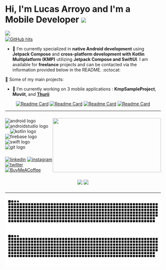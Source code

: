 <h1 align="left">Hi, I'm Lucas Arroyo and I'm a Mobile Developer <img src="https://github.com/TheDudeThatCode/TheDudeThatCode/blob/master/Assets/Hi.gif" width="29px"> </h1>

[![](https://visitcount.itsvg.in/api?id=larroyo3&icon=0&color=0)](https://visitcount.itsvg.in)</br><a href="https://github.com/larroyo3/larroyo3" target="_blank"><img alt="GitHub hits" src="https://img.shields.io/github/last-commit/larroyo3/larroyo3?label=profile%20updated&style=flat&logo=github"></a>

- 🌱 I’m currently specialized in **native Android development** using **Jetpack Compose** and **cross-platform development with Kotlin Multiplatform (KMP)** utilizing **Jetpack Compose and SwiftUI**. I am available for **freelance** projects and can be contacted via the information provided below in the README. :octocat:

🚀 Some of my main projects:

- 🔭 I’m currently working on 3 mobile applications : **KmpSampleProject**, **Moviit**, and [**Thurii**](https://thurii.fr/)

<div align="center">

[![Readme Card](https://github-readme-stats.vercel.app/api/pin/?username=larroyo3&repo=Moviit-Compose)](https://github.com/larroyo3/Moviit-Compose#gh-light-mode-only)
[![Readme Card](https://github-readme-stats.vercel.app/api/pin/?username=larroyo3&repo=Moviit-Compose&theme=github_dark)](https://github.com/larroyo3/Moviit-Compose#gh-dark-mode-only)
[![Readme Card](https://github-readme-stats.vercel.app/api/pin/?username=larroyo3&repo=KMPSampleProject)](https://github.com/larroyo3/KMPSampleProject#gh-light-mode-only)
[![Readme Card](https://github-readme-stats.vercel.app/api/pin/?username=larroyo3&repo=KMPSampleProject&theme=github_dark)](https://github.com/larroyo3/KMPSampleProject#gh-dark-mode-only)

</div>

---

###

<img align="right" height="175" width="350" src="https://i.giphy.com/media/v1.Y2lkPTc5MGI3NjExYm9uMXp0NTE2bjRzbGtiY2VodDd2eXpnNTRocGttajVlNmprcnV4cyZlcD12MV9pbnRlcm5hbF9naWZfYnlfaWQmY3Q9Zw/iIqmM5tTjmpOB9mpbn/giphy.gif"  />

###

<div align="left">
  <img src="https://cdn.jsdelivr.net/gh/devicons/devicon/icons/android/android-original.svg" height="50" alt="android logo"  />
  <img width="12" />
  <img src="https://cdn.jsdelivr.net/gh/devicons/devicon/icons/androidstudio/androidstudio-original.svg" height="50" alt="androidstudio logo"  />
  <img width="12" />
  <img src="https://cdn.jsdelivr.net/gh/devicons/devicon/icons/kotlin/kotlin-original.svg" height="50" alt="kotlin logo"  />
  <img width="12" />
  <img src="https://cdn.jsdelivr.net/gh/devicons/devicon/icons/firebase/firebase-plain.svg" height="50" alt="firebase logo"  />
  <img width="12" />
  <img src="https://cdn.jsdelivr.net/gh/devicons/devicon/icons/swift/swift-original.svg" height="50" alt="swift logo"  />
  <img width="12" />
  <img src="https://cdn.jsdelivr.net/gh/devicons/devicon/icons/git/git-original.svg" height="50" alt="git logo"  />
</div>

###

<p><a target="_blank" href="https://www.linkedin.com/in/lucas-arroyo" style="display: inline-block;"><img src="https://img.shields.io/badge/linkedin-logo?style=for-the-badge&logo=linkedin&logoColor=white&color=%230a77b6" alt="linkedin" height="40" /></a> <a target="_blank" href="https://www.instagram.com/acyll_studios" style="display: inline-block;"><img src="https://img.shields.io/badge/instagram-logo?style=for-the-badge&logo=instagram&logoColor=white&color=%23F35369" alt="instagram" height="40"/></a> <a target="_blank" href="https://twitter.com/acyll_studios" style="display: inline-block;"><img src="https://img.shields.io/badge/twitter-x?style=for-the-badge&logo=x&logoColor=white&color=%230f1419" alt="twitter" height="40" /></a><a target="_blank" href="https://buymeacoffee.com/acyll" style="display: inline-block;"><img src="https://img.shields.io/badge/Buy%20Me%20a%20Coffee-ffdd00?style=for-the-badge&logo=buy-me-a-coffee&logoColor=black" alt="BuyMeACoffee" height="40" /></a></p>

###

<p align="center">
  <img width="55%" src ="https://github-readme-streak-stats.herokuapp.com?user=larroyo3&theme=darcula&hide_border=true&background=FFFFFF00&mode=weekly">
  <img width="35%" src ="https://github-readme-stats.vercel.app/api/top-langs/?username=larroyo3&layout=compact&hide_border=true&theme=darcula&bg_color=00000000&langs_count=6&hide=jupyter%20notebook,tex,css,php&exclude_repo=Pacman-AI">
</p>

###
---

<div align="center">
  
  ![Snake animation](https://raw.githubusercontent.com/larroyo3/larroyo3/output/github-contribution-grid-snake-dark.svg#gh-dark-mode-only)
  ![Snake animation](https://raw.githubusercontent.com/larroyo3/larroyo3/output/github-contribution-grid-snake.svg#gh-light-mode-only)
  
</div>
